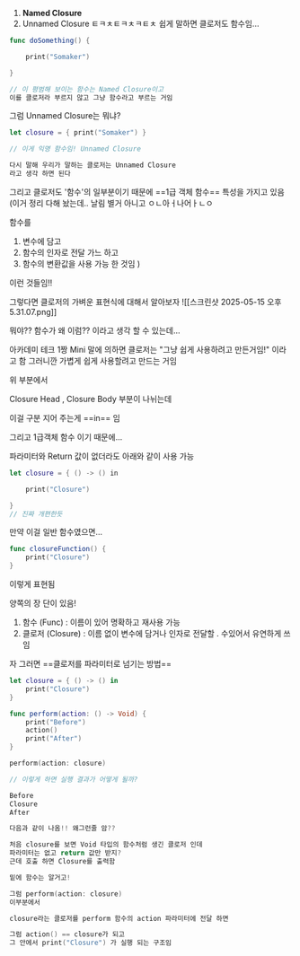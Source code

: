 
1. **Named Closure**
2. Unnamed Closure
ㅌㅋㅊㅌㅋㅊㅋㅌㅊ
쉽게 말하면 클로저도 함수임...

``` swift
func doSomething() {

    print("Somaker")

}

// 이 평범해 보이는 함수는 Named Closure이고
이를 클로저라 부르지 않고 그냥 함수라고 부르는 거임
```

그럼 Unnamed Closure는 뭐냐?


``` swift
let closure = { print("Somaker") }

// 이게 익명 함수임! Unnamed Closure

다시 말해 우리가 말하는 클로저는 Unnamed Closure
라고 생각 하면 된다
```

그리고 클로저도 '함수'의 일부분이기 때문에
==1급 객체 함수== 특성을 가지고 있음
(이거 정리  다해 놨는데.. 날림
별거 아니고 ㅇㄴ아ㅓ나어ㅏㄴㅇ

함수를 
1. 변수에 담고
2. 함수의 인자로 전달 가느 하고
3. 함수의 변환값을 사용 가능 한 것임
)

이런 것들임!!

그렇다면 클로저의 가벼운 표현식에 대해서 알아보자
![[스크린샷 2025-05-15 오후 5.31.07.png]]

뭐야?? 함수가 왜 이럼?? 이라고 생각 할 수 있는데...

아카데미 테크 1짱 Mini 말에 의하면
클로저는 "그냥 쉽게 사용하려고 만든거임!"
이라고 함 그러니깐 가볍게 쉽게 사용할려고 만드는 거임

위 부분에서

Closure Head , Closure Body 부분이 나뉘는데

이걸 구분 지어 주는게 ==in== 임

그리고 1급객체 함수 이기 때문에... 

파라미터와 Return 값이 없더라도 아래와 같이 사용 가능

``` swift
let closure = { () -> () in

    print("Closure")

}
// 진짜 개편한듯
```

만약 이걸 일반 함수였으면... 

``` swift
func closureFunction() {
    print("Closure")
}
```

이렇게 표현됨

양쪽의 장 단이 있음!

1. 함수 (Func) : 이름이 있어 명확하고 재사용 가능
2. 클로저 (Closure) : 이름 없이 변수에 담거나 인자로 전달할 . 수있어서 유연하게 쓰임

자 그러면 ==클로저를 파라미터로 넘기는 방법==

``` swift
let closure = { () -> () in
    print("Closure")
}

func perform(action: () -> Void) {
    print("Before")
    action()
    print("After")
}

perform(action: closure)

// 이렇게 하면 실행 결과가 어떻게 될까?

Before
Closure
After

다음과 같이 나옴!! 왜그런줄 암??

처음 closure를 보면 Void 타입의 함수처럼 생긴 클로저 인데
파라미터는 없고 return 값만 받지?
근데 호출 하면 Closure를 출력함

밑에 함수는 알거고!

그럼 perform(action: closure)
이부분에서

closure라는 클로저를 perform 함수의 action 파라미터에 전달 하면

그럼 action() == closure가 되고
그 안에서 print("Closure") 가 실행 되는 구조임


```
